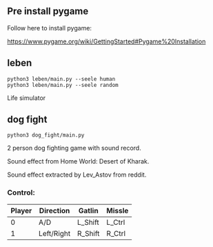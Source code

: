 ## Pre install pygame
Follow here to install pygame:

https://www.pygame.org/wiki/GettingStarted#Pygame%20Installation


## leben
```
python3 leben/main.py --seele human
python3 leben/main.py --seele random
```

Life simulator

## dog fight

```
python3 dog_fight/main.py
```

2 person dog fighting game with sound record.

Sound effect from Home World: Desert of Kharak.

Sound effect extracted by Lev_Astov from reddit.

### Control:

| Player | Direction  | Gatlin  | Missle |
| ------ | ---------- | ------- | ------ |
| 0      | A/D        | L_Shift | L_Ctrl |
| 1      | Left/Right | R_Shift | R_Ctrl |
